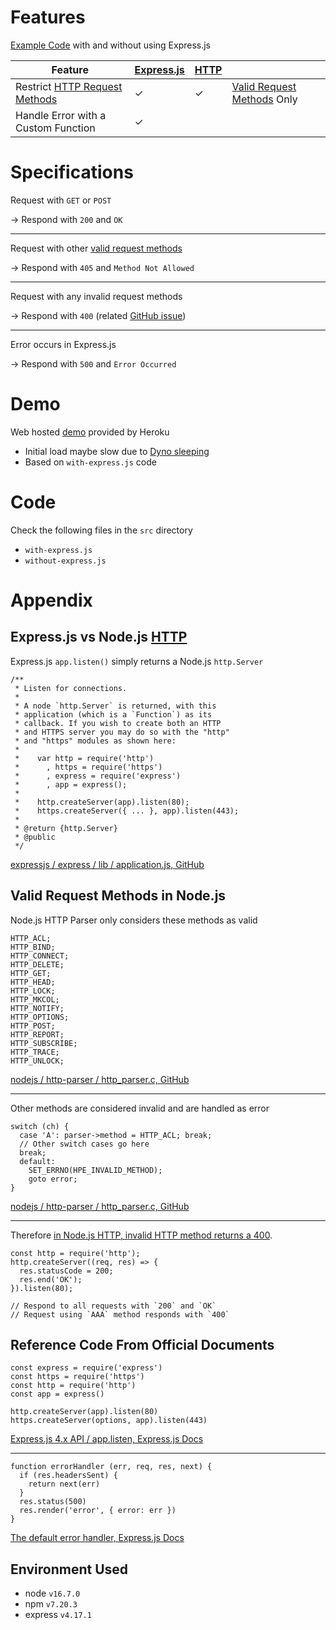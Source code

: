 # Features

[Example Code](#code) with and without using Express.js

| Feature | [Express.js](https://expressjs.com/) | [HTTP](https://nodejs.org/api/http.html) |  |
| -- | -- | -- | -- |
| Restrict [HTTP Request Methods](https://developer.mozilla.org/docs/Web/HTTP/Methods) | &check; | &check; | [Valid Request Methods](#valid-request-methods-in-nodejs) Only |
| Handle Error with a Custom Function | &check; |  |

# Specifications

Request with `GET` or `POST`

→ Respond with `200` and `OK`

---

Request with other [valid request methods](#valid-request-methods-in-nodejs)

→ Respond with `405` and `Method Not Allowed`

---

Request with any invalid request methods

→ Respond with `400` (related [GitHub issue](https://github.com/nodejs/node/issues/17248))

---

Error occurs in Express.js

→ Respond with `500` and `Error Occurred`

# Demo

Web hosted [demo](https://expressjs-restrict-http-method.herokuapp.com/) provided by Heroku
- Initial load maybe slow due to [Dyno sleeping](https://devcenter.heroku.com/articles/dynos#dyno-sleeping)
- Based on `with-express.js` code

# Code

Check the following files in the `src` directory
- `with-express.js`
- `without-express.js`

# Appendix

## Express.js vs Node.js [HTTP](https://nodejs.org/api/http.html)

Express.js `app.listen()` simply returns a Node.js `http.Server`

```
/**
 * Listen for connections.
 *
 * A node `http.Server` is returned, with this
 * application (which is a `Function`) as its
 * callback. If you wish to create both an HTTP
 * and HTTPS server you may do so with the "http"
 * and "https" modules as shown here:
 *
 *    var http = require('http')
 *      , https = require('https')
 *      , express = require('express')
 *      , app = express();
 *
 *    http.createServer(app).listen(80);
 *    https.createServer({ ... }, app).listen(443);
 *
 * @return {http.Server}
 * @public
 */
```
[expressjs / express / lib / application.js, GitHub](https://github.com/expressjs/express/blob/master/lib/application.js#L595-L614)

## Valid Request Methods in Node.js

Node.js HTTP Parser only considers these methods as valid

```
HTTP_ACL;
HTTP_BIND;
HTTP_CONNECT;
HTTP_DELETE;
HTTP_GET;
HTTP_HEAD;
HTTP_LOCK;
HTTP_MKCOL;
HTTP_NOTIFY;
HTTP_OPTIONS;
HTTP_POST;
HTTP_REPORT;
HTTP_SUBSCRIBE;
HTTP_TRACE;
HTTP_UNLOCK;
```
[nodejs / http-parser / http_parser.c, GitHub](https://github.com/nodejs/http-parser/blob/main/http_parser.c#L942-L963)

---

Other methods are considered invalid and are handled as error

```
switch (ch) {
  case 'A': parser->method = HTTP_ACL; break;
  // Other switch cases go here
  break;
  default:
    SET_ERRNO(HPE_INVALID_METHOD);
    goto error;
}
```
[nodejs / http-parser / http_parser.c, GitHub](https://github.com/nodejs/http-parser/blob/main/http_parser.c#L942-L963)

---

Therefore [in Node.js HTTP, invalid HTTP method returns a 400](https://github.com/nodejs/node/issues/17248).

```
const http = require('http');
http.createServer((req, res) => {
  res.statusCode = 200;
  res.end('OK');
}).listen(80);

// Respond to all requests with `200` and `OK`
// Request using `AAA` method responds with `400`
```

## Reference Code From Official Documents

```
const express = require('express')
const https = require('https')
const http = require('http')
const app = express()

http.createServer(app).listen(80)
https.createServer(options, app).listen(443)
```

[Express.js 4.x API / app.listen, Express.js Docs](http://expressjs.com/en/api.html#app.listen)

---

```
function errorHandler (err, req, res, next) {
  if (res.headersSent) {
    return next(err)
  }
  res.status(500)
  res.render('error', { error: err })
}
```

[The default error handler, Express.js Docs](http://expressjs.com/en/guide/error-handling.html#the-default-error-handler)

## Environment Used

- node `v16.7.0`
- npm `v7.20.3`
- express `v4.17.1`

